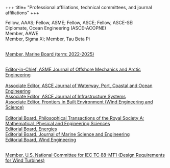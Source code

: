 +++
title= "Professional affiliations, technical committees, and journal affiliations"
+++

Fellow, AAAS; Fellow, ASME; Fellow, ASCE; Fellow, ASCE-SEI<br>
Diplomate, Ocean Engineering (ASCE-ACOPNE)<br>
Member, AAWE<br>
Member, Sigma Xi; Member, Tau Beta Pi<br><br>

[Member, Marine Board (term: 2022-2025)](https://www.nationalacademies.org/our-work/marine-board#sectionCommittee)<br><br>

[Editor-in-Chief, ASME Journal of Offshore Mechanics and Arctic Engineering](https://asmedigitalcollection.asme.org/offshoremechanics)<br><br>
[Associate Editor, ASCE Journal of Waterway, Port, Coastal and Ocean Engineering](https://ascelibrary.org/journal/jwped5)<br>
[Associate Editor, ASCE Journal of Infrastructure Systems](https://ascelibrary.org/journal/jitse4)<br>
[Associate Editor, Frontiers in Built Environment (Wind Engineering and Science)](https://www.frontiersin.org/journals/built-environment/sections/wind-engineering-and-science)<br><br>
[Editorial Board, Philosophical Transactions of the Royal Society A: Mathematical, Physical and Engineering Sciences](https://royalsocietypublishing.org/journal/rsta)<br>
[Editorial Board, Energies](https://www.mdpi.com/journal/energies)<br>
[Editorial Board, Journal of Marine Science and Engineering](https://www.mdpi.com/journal/jmse)<br>
[Editorial Board, Wind Engineering](https://journals.sagepub.com/home/wie)<br><br>

[Member, U.S. National Committee for IEC TC 88-MT1 (Design Requirements for Wind Turbines)](https://www.iec.ch/dyn/www/f?p=103:14:11449838595882::::FSP_ORG_ID,FSP_LANG_ID:2830,25)<br><br>
